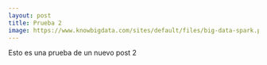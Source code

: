 ```yaml
---
layout: post
title: Prueba 2
image: https://www.knowbigdata.com/sites/default/files/big-data-spark.png
---
```


Esto es una prueba de un nuevo post 2
